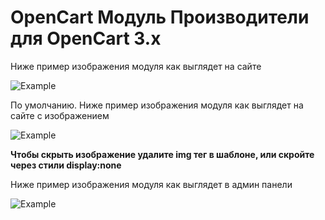 # OpenCart Модуль Производители для OpenCart 3.x

Ниже пример изображения модуля как выглядет на сайте

![Example](https://github.com/azikooo777/opencart-manufacturers-module/blob/master/images/example-1.png)

По умолчанию. Ниже пример изображения модуля как выглядет на сайте с изображением

![Example](https://github.com/azikooo777/opencart-manufacturers-module/blob/master/images/example-2.png)

**Чтобы скрыть изображение удалите img тег в шаблоне, или скройте через стили display:none**

Ниже пример изображения модуля как выглядет в админ панели

![Example](https://github.com/azikooo777/opencart-manufacturers-module/blob/master/images/example-3.png)

